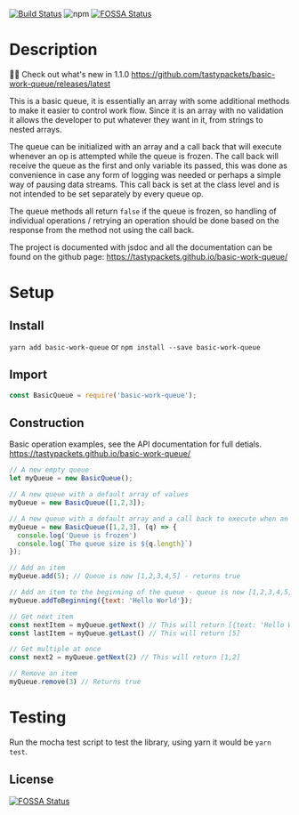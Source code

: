 [![Build Status](https://travis-ci.org/tastypackets/basic-work-queue.svg?branch=master)](https://travis-ci.org/tastypackets/basic-work-queue)
![npm](https://img.shields.io/npm/v/basic-work-queue.svg) [![FOSSA Status](https://app.fossa.io/api/projects/git%2Bgithub.com%2Ftastypackets%2Fbasic-work-queue.svg?type=shield)](https://app.fossa.io/projects/git%2Bgithub.com%2Ftastypackets%2Fbasic-work-queue?ref=badge_shield)
<br/>

# Description
:tada::tada: Check out what's new in 1.1.0 https://github.com/tastypackets/basic-work-queue/releases/latest

This is a basic queue, it is essentially an array with some additional methods to make it easier to control work flow. Since it is an array with no validation it allows the developer to put whatever they want in it, from strings to nested arrays.

The queue can be initialized with an array and a call back that will execute whenever an op is attempted while the queue is frozen. The call back will receive the queue as the first and only variable its passed, this was done as convenience in case any form of logging was needed or perhaps a simple way of pausing data streams. This call back is set at the class level and is not intended to be set separately by every queue op. 

The queue methods all return `false` if the queue is frozen, so handling of individual operations / retrying an operation should be done based on the response from the method not using the call back.

The project is documented with jsdoc and all the documentation can be found on the github page: https://tastypackets.github.io/basic-work-queue/

# Setup

## Install
`yarn add basic-work-queue` or `npm install --save basic-work-queue`

## Import
```javascript
const BasicQueue = require('basic-work-queue');
```

## Construction
Basic operation examples, see the API documentation for full detials. https://tastypackets.github.io/basic-work-queue/
```javascript
// A new empty queue
let myQueue = new BasicQueue();

// A new queue with a default array of values
myQueue = new BasicQueue([1,2,3]);

// A new queue with a default array and a call back to execute when an op is attempted while frozen
myQueue = new BasicQueue([1,2,3], (q) => {
  console.log('Queue is frozen')
  console.log(`The queue size is ${q.length}`)
});

// Add an item
myQueue.add(5); // Queue is now [1,2,3,4,5] - returns true

// Add an item to the beginning of the queue - queue is now [1,2,3,4,5, {text: 'Hello World'}] - returns true
myQueue.addToBeginning({text: 'Hello World'});

// Get next item
const nextItem = myQueue.getNext() // This will return [{text: 'Hello World'}]
const lastItem = myQueue.getLast() // This will return [5]

// Get multiple at once
const next2 = myQueue.getNext(2) // This will return [1,2]

// Remove an item
myQueue.remove(3) // Returns true
```

# Testing
Run the mocha test script to test the library, using yarn it would be `yarn test`.


## License
[![FOSSA Status](https://app.fossa.io/api/projects/git%2Bgithub.com%2Ftastypackets%2Fbasic-work-queue.svg?type=large)](https://app.fossa.io/projects/git%2Bgithub.com%2Ftastypackets%2Fbasic-work-queue?ref=badge_large)
